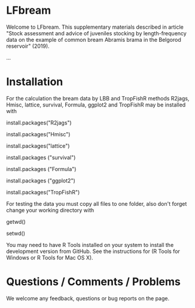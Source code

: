 # LFbream
Welcome to LFbream. This supplementary materials described in article "Stock assessment and advice of juveniles stocking by length-frequency data on the example of common bream Abramis brama in the Belgorod reservoir" (2019).

...

# Installation
For the calculation the bream data by LBB and TropFishR methods R2jags, Hmisc, lattice, survival, Formula, ggplot2  and TropFishR may be installed with

install.packages("R2jags")

install.packages("Hmisc")

install.packages("lattice")

install.packages ("survival")

install.packages ("Formula")

install.packages ("ggplot2")

install.packages("TropFishR")

For testing the data you must copy all files to one folder, also don't forget change your working directory with 

getwd()

setwd()

You may need to have R Tools installed on your system to install the development version from GitHub. See the instructions for (R Tools for Windows or R Tools for Mac OS X).

# Questions / Comments / Problems
We welcome any feedback, questions or bug reports on the page. 
